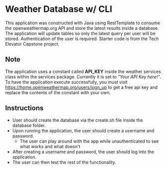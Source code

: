 # Weather Database w/ CLI
This application was constructed with Java using RestTemplate to consume the openweathermap.org API and store the latest
results inside a database. The application will update tables so only the latest query per user will be stored. 
Authentication of the user is required. Starter code is from the Tech Elevator Capstone project. 
## Note
The application uses a constant called **API_KEY** inside the weather services class within the services package. 
Currently it is set to *"Your API Key here!"*. To have the application execute successfully, you must visit 
https://home.openweathermap.org/users/sign_up to get a free api key and replace the contents of the constant with your 
own.
## Instructions
* User should create the database via the create.sh file inside the database folder.
* Upon running the application, the user should create a username and password.
  * The user can play around with the app while unauthenticated to see what works and what doesn't
* After creating a username and password, the user should log into the application.
* The user can then test the rest of the functionality.